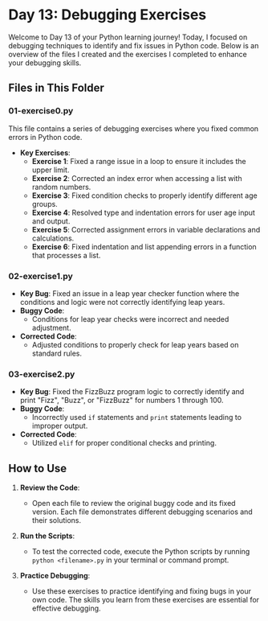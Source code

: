 # Day 13: Debugging Exercises

Welcome to Day 13 of your Python learning journey! Today, I focused on debugging techniques to identify and fix issues in Python code. Below is an overview of the files I created and the exercises I completed to enhance your debugging skills.

## Files in This Folder

### 01-exercise0.py

This file contains a series of debugging exercises where you fixed common errors in Python code.

- **Key Exercises**:
  - **Exercise 1**: Fixed a range issue in a loop to ensure it includes the upper limit.
  - **Exercise 2**: Corrected an index error when accessing a list with random numbers.
  - **Exercise 3**: Fixed condition checks to properly identify different age groups.
  - **Exercise 4**: Resolved type and indentation errors for user age input and output.
  - **Exercise 5**: Corrected assignment errors in variable declarations and calculations.
  - **Exercise 6**: Fixed indentation and list appending errors in a function that processes a list.

### 02-exercise1.py

- **Key Bug**: Fixed an issue in a leap year checker function where the conditions and logic were not correctly identifying leap years.
- **Buggy Code**:
  - Conditions for leap year checks were incorrect and needed adjustment.
- **Corrected Code**:
  - Adjusted conditions to properly check for leap years based on standard rules.

### 03-exercise2.py

- **Key Bug**: Fixed the FizzBuzz program logic to correctly identify and print "Fizz", "Buzz", or "FizzBuzz" for numbers 1 through 100.
- **Buggy Code**:
  - Incorrectly used `if` statements and `print` statements leading to improper output.
- **Corrected Code**:
  - Utilized `elif` for proper conditional checks and printing.

## How to Use

1. **Review the Code**:
   - Open each file to review the original buggy code and its fixed version. Each file demonstrates different debugging scenarios and their solutions.

2. **Run the Scripts**:
   - To test the corrected code, execute the Python scripts by running `python <filename>.py` in your terminal or command prompt.

3. **Practice Debugging**:
   - Use these exercises to practice identifying and fixing bugs in your own code. The skills you learn from these exercises are essential for effective debugging.
